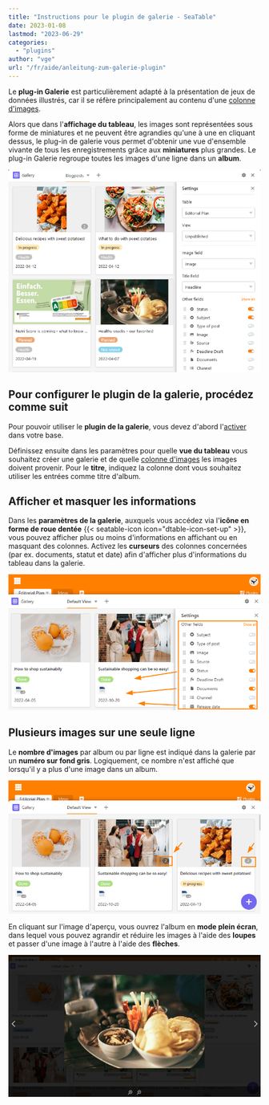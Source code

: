 ```yaml
---
title: "Instructions pour le plugin de galerie - SeaTable"
date: 2023-01-08
lastmod: "2023-06-29"
categories: 
  - "plugins"
author: "vge"
url: "/fr/aide/anleitung-zum-galerie-plugin"
---
```


Le **plug-in Galerie** est particulièrement adapté à la présentation de jeux de données illustrés, car il se réfère principalement au contenu d'une [colonne d'images](https://seatable.io/fr/docs/dateien-und-bilder/die-bild-spalte/).

Alors que dans l'**affichage du tableau**, les images sont représentées sous forme de miniatures et ne peuvent être agrandies qu'une à une en cliquant dessus, le plug-in de galerie vous permet d'obtenir une vue d'ensemble vivante de tous les enregistrements grâce aux **miniatures** plus grandes. Le plug-in Galerie regroupe toutes les images d'une ligne dans un **album**.

![Plugin de la galerie](images/Galerie-Plugin.png)

## Pour configurer le plugin de la galerie, procédez comme suit

Pour pouvoir utiliser le **plugin de la galerie**, vous devez d'abord l'[activer](https://seatable.io/fr/docs/arbeiten-mit-plugins/aktivieren-eines-plugins-in-einer-base/) dans votre base.

Définissez ensuite dans les paramètres pour quelle **vue du tableau** vous souhaitez créer une galerie et de quelle [colonne d'images](https://seatable.io/fr/docs/dateien-und-bilder/die-bild-spalte/) les images doivent provenir. Pour le **titre**, indiquez la colonne dont vous souhaitez utiliser les entrées comme titre d'album.

## Afficher et masquer les informations

Dans les **paramètres de la galerie**, auxquels vous accédez via l'**icône en forme de roue dentée** {{< seatable-icon icon="dtable-icon-set-up" >}}, vous pouvez afficher plus ou moins d'informations en affichant ou en masquant des colonnes. Activez les **curseurs** des colonnes concernées (par ex. documents, statut et date) afin d'afficher plus d'informations du tableau dans la galerie.

![](images/galerie-plugin.png)

## Plusieurs images sur une seule ligne

Le **nombre d'images** par album ou par ligne est indiqué dans la galerie par un **numéro sur fond gris**. Logiquement, ce nombre n'est affiché que lorsqu'il y a plus d'une image dans un album.

![Plugin de galerie numéro gris](images/graue-nummer.png)

En cliquant sur l'image d'aperçu, vous ouvrez l'album en **mode plein écran**, dans lequel vous pouvez agrandir et réduire les images à l'aide des **loupes** et passer d'une image à l'autre à l'aide des **flèches**.

![Mode plein écran dans le plug-in de la galerie](images/Vollbildmodus-im-Galerie-Plugin.png)
